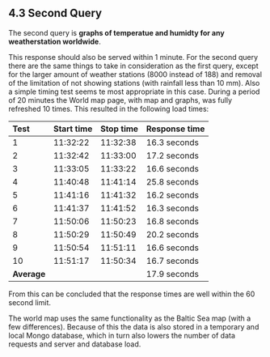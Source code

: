 ## 4.3 Second Query

The second query is __graphs of temperatue and humidty for any weatherstation worldwide__.

This response should also be served within 1 minute. For the second query there are the same things to take in consideration as the first query, except for the larger amount of weather stations (8000 instead of 188) and removal of the limitation of not showing stations (with rainfall less than 10 mm). Also a simple timing test seems te most appropriate in this case. During a period of 20 minutes the World map page, with map and graphs, was fully refreshed 10 times. This resulted in the following load times:

| Test        | Start time | Stop time | Response time |
| :----       | :----      | :----     | :----         |
| 1           | 11:32:22   | 11:32:38  | 16.3 seconds  |
| 2           | 11:32:42   | 11:33:00  | 17.2 seconds  |
| 3           | 11:33:05   | 11:33:22  | 16.6 seconds  |
| 4           | 11:40:48   | 11:41:14  | 25.8 seconds  |
| 5           | 11:41:16   | 11:41:32  | 16.2 seconds  |
| 6           | 11:41:37   | 11:41:52  | 16.3 seconds  |
| 7           | 11:50:06   | 11:50:23  | 16.8 seconds  |
| 8           | 11:50:29   | 11:50:49  | 20.2 seconds  |
| 9           | 11:50:54   | 11:51:11  | 16.6 seconds  |
| 10          | 11:51:17   | 11:50:34  | 16.7 seconds  |
| __Average__ |            |           | 17.9 seconds  |

From this can be concluded that the response times are well within the 60 second limit.

The world map uses the same functionality as the Baltic Sea map (with a few differences). Because of this the data is also stored in a temporary and local Mongo database, which in turn also lowers the number of data requests and server and database load.
